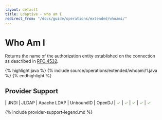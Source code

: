 ```yaml
---
layout: default
title: Ldaptive - who am i
redirect_from: "/docs/guide/operations/extended/whoami/"
---
```


# Who Am I

Returns the name of the authorization entity established on the connection as described in [RFC 4532](http://www.ietf.org/rfc/rfc4532.txt).

{% highlight java %}
{% include source/operations/extended/whoami/1.java %}
{% endhighlight %}

## Provider Support

| JNDI | JLDAP | Apache LDAP | UnboundID | OpenDJ
| <font color="#6aa84f">✓</font> | <font color="#6aa84f">✓</font> | <font color="#6aa84f">✓</font> | <font color="#6aa84f">✓</font> | <font color="#6aa84f">✓</font>

{% include provider-support-legend.md %}

